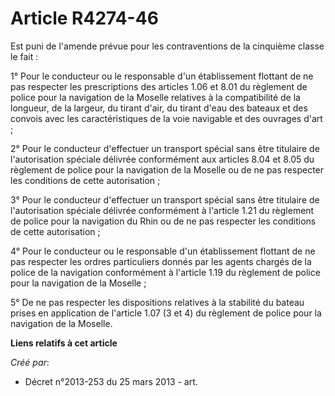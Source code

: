 # Article R4274-46

Est puni de l'amende prévue pour les contraventions de la cinquième classe le fait :

1° Pour le conducteur ou le responsable d'un établissement flottant de ne pas respecter les prescriptions des articles 1.06
et 8.01 du règlement de police pour la navigation de la Moselle relatives à la compatibilité de la longueur, de la largeur,
du tirant d'air, du tirant d'eau des bateaux et des convois avec les caractéristiques de la voie navigable et des ouvrages
d'art ;

2° Pour le conducteur d'effectuer un transport spécial sans être titulaire de l'autorisation spéciale délivrée conformément
aux articles 8.04 et 8.05 du règlement de police pour la navigation de la Moselle ou de ne pas respecter les conditions de
cette autorisation ;

3° Pour le conducteur d'effectuer un transport spécial sans être titulaire de l'autorisation spéciale délivrée conformément à
l'article 1.21 du règlement de police pour la navigation du Rhin ou de ne pas respecter les conditions de cette
autorisation ;

4° Pour le conducteur ou le responsable d'un établissement flottant de ne pas respecter les ordres particuliers donnés par
les agents chargés de la police de la navigation conformément à l'article 1.19 du règlement de police pour la navigation de
la Moselle ;

5° De ne pas respecter les dispositions relatives à la stabilité du bateau prises en application de l'article 1.07 (3 et 4)
du règlement de police pour la navigation de la Moselle.

**Liens relatifs à cet article**

_Créé par_:

  - Décret n°2013-253 du 25 mars 2013 - art.
